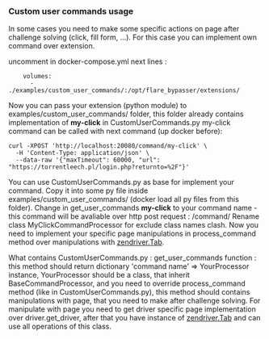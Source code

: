 ### Custom user commands usage
In some cases you need to make some specific actions on page after challenge solving (click, fill form, ...).
For this case you can implement own command over extension.

uncomment in docker-compose.yml next lines :
```
    volumes:
      - ./examples/custom_user_commands/:/opt/flare_bypasser/extensions/
```
Now you can pass your extension (python module) to examples/custom_user_commands/ folder,
this folder already contains implementation of **my-click** in CustomUserCommands.py
my-click command can be called with next command (up docker before):
```
curl -XPOST 'http://localhost:20080/command/my-click' \
  -H 'Content-Type: application/json' \
  --data-raw '{"maxTimeout": 60000, "url": "https://torrentleech.pl/login.php?returnto=%2F"}'
```

You can use CustomUserCommands.py as base for implement your command.
Copy it into some py file inside examples/custom_user_commands/ (docker load all py files from this folder).
Change in get_user_commands **my-click** to your command name - this command will be avaliable over http post request : /command/<your command name>
Rename class MyClickCommandProcessor for exclude class names clash.
Now you need to implement your specific page manipulations in process_command method over manipulations with [zendriver.Tab](https://github.com/stephanlensky/zendriver/blob/main/zendriver/core/tab.py).

What contains CustomUserCommands.py :
get_user_commands function : this method should return dictionary 'command name' => YourProcessor instance,
YourProcessor should be a class, that inherit BaseCommandProcessor,
and you need to override process_command method (like in CustomUserCommands.py),
this method should contains manipulations with page, that you need to make after challenge solving.
For manipulate with page you need to get driver specific page implementation over driver.get_driver, after that you have instance of [zendriver.Tab](https://github.com/stephanlensky/zendriver/blob/main/zendriver/core/tab.py)
and can use all operations of this class.

